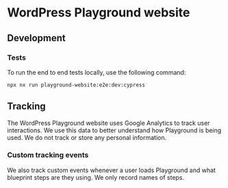 # WordPress Playground website

## Development

### Tests

To run the end to end tests locally, use the following command:

```bash
npx nx run playground-website:e2e:dev:cypress
```

## Tracking

The WordPress Playground website uses Google Analytics to track user interactions. We use this data to better understand how Playground is being used. We do not track or store any personal information.

### Custom tracking events

We also track custom events whenever a user loads Playground and what blueprint steps are they using. We only record names of steps.
